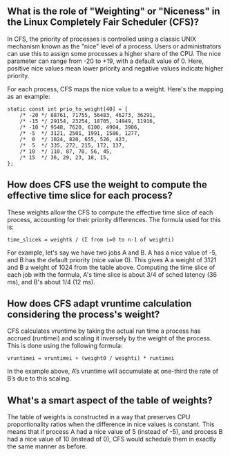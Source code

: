 ## What is the role of "Weighting" or "Niceness" in the Linux Completely Fair Scheduler (CFS)?

In CFS, the priority of processes is controlled using a classic UNIX mechanism known as the "nice" level of a process. Users or administrators can use this to assign some processes a higher share of the CPU. The nice parameter can range from -20 to +19, with a default value of 0. Here, positive nice values mean lower priority and negative values indicate higher priority.

For each process, CFS maps the nice value to a weight. Here's the mapping as an example:

```ascii
static const int prio_to_weight[40] = {
    /* -20 */ 88761, 71755, 56483, 46273, 36291,
    /* -15 */ 29154, 23254, 18705, 14949, 11916, 
    /* -10 */ 9548, 7620, 6100, 4904, 3906, 
    /* -5  */ 3121, 2501, 1991, 1586, 1277,
    /*  0  */ 1024, 820, 655, 526, 423, 
    /*  5  */ 335, 272, 215, 172, 137, 
    /* 10  */ 110, 87, 70, 56, 45, 
    /* 15  */ 36, 29, 23, 18, 15,
};
```

## How does CFS use the weight to compute the effective time slice for each process?

These weights allow the CFS to compute the effective time slice of each process, accounting for their priority differences. The formula used for this is:

`time_slicek = weightk / (Σ from i=0 to n-1 of weighti)`

For example, let's say we have two jobs A and B. A has a nice value of -5, and B has the default priority (nice value 0). This gives A a weight of 3121 and B a weight of 1024 from the table above. Computing the time slice of each job with the formula, A's time slice is about 3/4 of sched latency (36 ms), and B's about 1/4 (12 ms).

## How does CFS adapt vruntime calculation considering the process's weight?

CFS calculates vruntime by taking the actual run time a process has accrued (runtimei) and scaling it inversely by the weight of the process. This is done using the following formula:

`vruntimei = vruntimei + (weight0 / weighti) * runtimei`

In the example above, A’s vruntime will accumulate at one-third the rate of B’s due to this scaling.

## What's a smart aspect of the table of weights?

The table of weights is constructed in a way that preserves CPU proportionality ratios when the difference in nice values is constant. This means that if process A had a nice value of 5 (instead of -5), and process B had a nice value of 10 (instead of 0), CFS would schedule them in exactly the same manner as before.